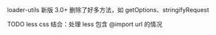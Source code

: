loader-utils 新版 3.0+
删除了好多方法，如 getOptions、stringifyRequest

TODO
less css 结合：处理 less 包含 @import url 的情况
